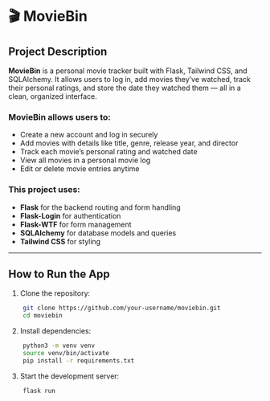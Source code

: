 # 🎬 MovieBin

## Project Description

**MovieBin** is a personal movie tracker built with Flask, Tailwind CSS, and SQLAlchemy. It allows users to log in, add movies they’ve watched, track their personal ratings, and store the date they watched them — all in a clean, organized interface.

### MovieBin allows users to:
- Create a new account and log in securely  
- Add movies with details like title, genre, release year, and director  
- Track each movie’s personal rating and watched date  
- View all movies in a personal movie log  
- Edit or delete movie entries anytime  

### This project uses:
- **Flask** for the backend routing and form handling  
- **Flask-Login** for authentication  
- **Flask-WTF** for form management  
- **SQLAlchemy** for database models and queries  
- **Tailwind CSS** for styling  

---

## How to Run the App

1. Clone the repository:

```sh
    git clone https://github.com/your-username/moviebin.git
    cd moviebin

```

2. Install dependencies:

```sh
    python3 -m venv venv
    source venv/bin/activate  
    pip install -r requirements.txt
```

3. Start the development server:

```sh
    flask run
```

